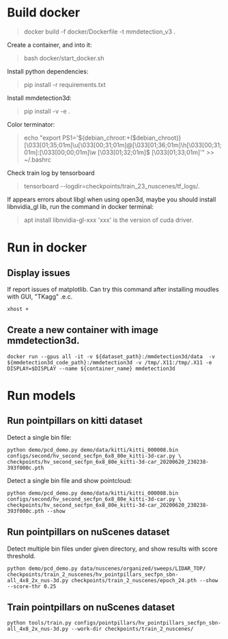 # Build docker
> docker build -f docker/Dockerfile -t mmdetection_v3 .

Create a container, and into it:
> bash docker/start_docker.sh

Install python dependencies:
> pip install -r requirements.txt

Install mmdetection3d:
> pip install -v -e . 

Color terminator:
> echo "export PS1='${debian_chroot:+($debian_chroot)}\[\033[01;35;01m\]\u\[\033[00;31;01m\]@\[\033[01;36;01m\]\h\[\033[00;31;01m\]:\[\033[00;00;01m\]\w \[\033[01;32;01m\]\$ \[\033[01;33;01m\]'" >> ~/.bashrc

Check train log by tensorboard
> tensorboard --logdir=checkpoints/train_23_nuscenes/tf_logs/.

If appears errors about libgl when using open3d, maybe you should install libnvidia_gl lib, run the command in docker terminal:
> apt install libnvidia-gl-xxx
'xxx' is the version of cuda driver.

# Run in docker
## Display issues
If report issues of matplotlib. Can try this command after installing moudles with GUI, "TKagg" .e.c.
```shell
xhost +
```

## Create a new container with image mmdetection3d.
```shell
docker run --gpus all -it -v ${dataset_path}:/mmdetection3d/data  -v ${mmdetection3d_code_path}:/mmdetection3d -v /tmp/.X11:/tmp/.X11 -e DISPLAY=$DISPLAY --name ${container_name} mmdetection3d
```

# Run models
## Run pointpillars on kitti dataset
Detect a single bin file:
```shell
python demo/pcd_demo.py demo/data/kitti/kitti_000008.bin configs/second/hv_second_secfpn_6x8_80e_kitti-3d-car.py \
checkpoints/hv_second_secfpn_6x8_80e_kitti-3d-car_20200620_230238-393f000c.pth
```

Detect a single bin file and show pointcloud:
```shell
python demo/pcd_demo.py demo/data/kitti/kitti_000008.bin configs/second/hv_second_secfpn_6x8_80e_kitti-3d-car.py \
checkpoints/hv_second_secfpn_6x8_80e_kitti-3d-car_20200620_230238-393f000c.pth --show
```


## Run pointpillars on nuScenes dataset
Detect multiple bin files under given directory, and show results with score threshold.
```shell
python demo/pcd_demo.py data/nuscenes/organized/sweeps/LIDAR_TOP/ checkpoints/train_2_nuscenes/hv_pointpillars_secfpn_sbn-all_4x8_2x_nus-3d.py checkpoints/train_2_nuscenes/epoch_24.pth --show --score-thr 0.25
```

## Train pointpillars on nuScenes dataset
```shell
python tools/train.py configs/pointpillars/hv_pointpillars_secfpn_sbn-all_4x8_2x_nus-3d.py --work-dir checkpoints/train_2_nuscenes/
```
